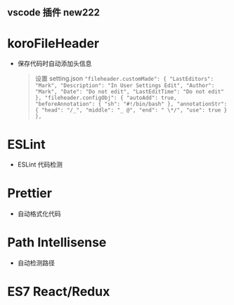 <!--
 * @LastEditors: Tiger
 * @Description: In User Settings Edit
 * @Author: Tiger
 * @Date: 2019-04-26 15:19:30
 * @LastEditTime: 2019-05-10 23:32:59
 -->

## vscode 插件 new222

# koroFileHeader

- 保存代码时自动添加头信息
  > 设置 setting.json
  > `
  > "fileheader.customMade": {
      "LastEditors": "Mark",
      "Description": "In User Settings Edit",
      "Author": "Mark",
      "Date": "Do not edit",
      "LastEditTime": "Do not edit"
  },
  "fileheader.configObj": {
  "autoAdd": true,
  "beforeAnnotation": {
  "sh": "#!/bin/bash"
  },
  "annotationStr": {
  "head": "/_",
  "middle": "_ @",
  "end": " \*/",
  "use": true
  }
  },
  `

# ESLint

- ESLint 代码检测
  >

# Prettier

- 自动格式化代码
  >

# Path Intellisense

- 自动检测路径
  >

# ES7 React/Redux
